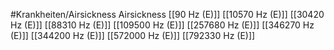 #Krankheiten/Airsickness
Airsickness
[[90 Hz (E)]]
[[10570 Hz (E)]]
[[30420 Hz (E)]]
[[88310 Hz (E)]]
[[109500 Hz (E)]]
[[257680 Hz (E)]]
[[346270 Hz (E)]]
[[344200 Hz (E)]]
[[572000 Hz (E)]]
[[792330 Hz (E)]]